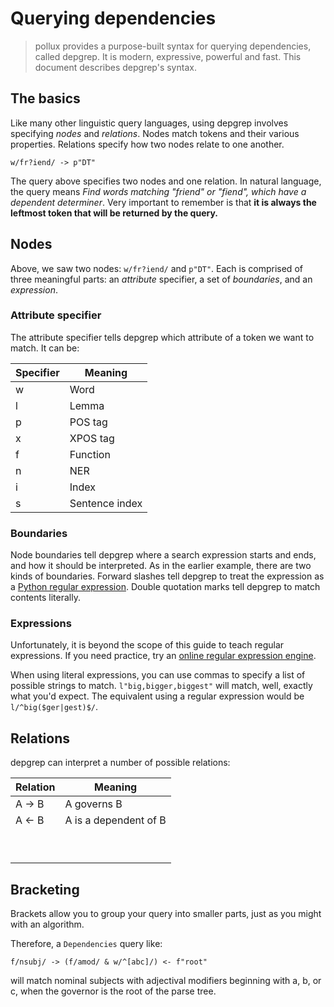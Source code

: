 # Querying dependencies

> pollux provides a purpose-built syntax for querying dependencies, called depgrep. It is modern, expressive, powerful and fast. This document describes depgrep's syntax.

## The basics

Like many other linguistic query languages, using depgrep involves specifying *nodes* and *relations*. Nodes match tokens and their various properties. Relations specify how two nodes relate to one another.

    w/fr?iend/ -> p"DT"

The query above specifies two nodes and one relation. In natural language, the query means *Find words matching "friend" or "fiend", which have a dependent determiner*. Very important to remember is that **it is always the leftmost token that will be returned by the query.**

## Nodes

Above, we saw two nodes: `w/fr?iend/` and `p"DT"`. Each is comprised of three meaningful parts: an *attribute* specifier, a set of *boundaries*, and an *expression*.

### Attribute specifier

The attribute specifier tells depgrep which attribute of a token we want to match. It can be:

| Specifier  |  Meaning |
|---|---|
| w  | Word  |
| l  | Lemma  |
| p  | POS tag  |
| x  | XPOS tag |
| f  | Function |
| n  | NER  |
| i  | Index  |
| s  | Sentence index  |

### Boundaries

Node boundaries tell depgrep where a search expression starts and ends, and how it should be interpreted. As in the earlier example, there are two kinds of boundaries. Forward slashes tell depgrep to treat the expression as a [Python regular expression](). Double quotation marks tell depgrep to match contents literally.

### Expressions

Unfortunately, it is beyond the scope of this guide to teach regular expressions. If you need practice, try an [online regular expression engine]().

When using literal expressions, you can use commas to specify a list of possible strings to match. `l"big,bigger,biggest"` will match, well, exactly what you'd expect. The equivalent using a regular expression would be `l/^big($ger|gest)$/`.

## Relations

depgrep can interpret a number of possible relations:

| Relation | Meaning
|-----|------|
| A -> B    | A governs B     |
| A <- B   |  A is a dependent of B   |
|     |      |
|     |      |
|     |      |
|     |      |
|     |      |
|     |      |
|     |      |
|     |      |
|     |      |


## Bracketing

Brackets allow you to group your query into smaller parts, just as you might with an algorithm.

Therefore, a `Dependencies` query like:

    f/nsubj/ -> (f/amod/ & w/^[abc]/) <- f"root"

will match nominal subjects with adjectival modifiers beginning with a, b, or c, when the governor is the root of the parse tree.
